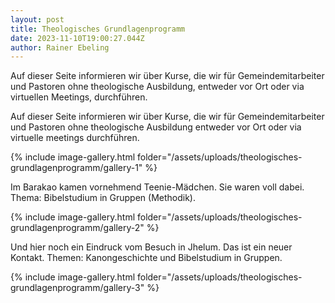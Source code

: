 ```yaml
---
layout: post
title: Theologisches Grundlagenprogramm
date: 2023-11-10T19:00:27.044Z
author: Rainer Ebeling
---
```

Auf dieser Seite informieren wir über Kurse, die wir für Gemeindemitarbeiter und Pastoren ohne theologische Ausbildung, entweder vor Ort oder via virtuellen Meetings, durchführen.

Auf dieser Seite informieren wir über Kurse, die wir für Gemeindemitarbeiter und Pastoren ohne theologische Ausbildung entweder vor Ort oder via virtuelle meetings durchführen.

{% include image-gallery.html folder="/assets/uploads/theologisches-grundlagenprogramm/gallery-1" %}

Im Barakao kamen vornehmend Teenie-Mädchen. Sie waren voll dabei. 
Thema: Bibelstudium in Gruppen (Methodik).

{% include image-gallery.html folder="/assets/uploads/theologisches-grundlagenprogramm/gallery-2" %}

Und hier noch ein Eindruck vom Besuch in Jhelum. Das ist ein neuer Kontakt.
Themen: Kanongeschichte und Bibelstudium in Gruppen.

{% include image-gallery.html folder="/assets/uploads/theologisches-grundlagenprogramm/gallery-3" %}